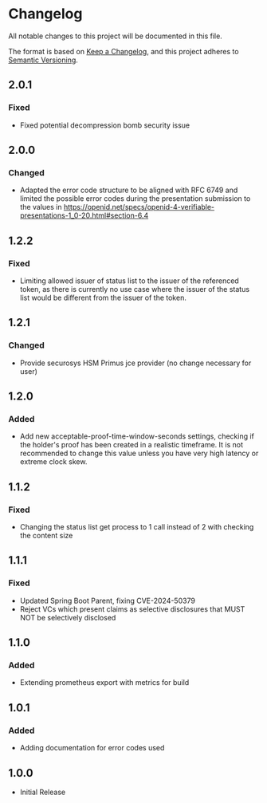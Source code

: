 # Changelog

All notable changes to this project will be documented in this file.

The format is based on [Keep a Changelog](https://keepachangelog.com/en/1.1.0/),
and this project adheres to [Semantic Versioning](https://semver.org/spec/v2.0.0.html).

## 2.0.1

### Fixed

- Fixed potential decompression bomb security issue

## 2.0.0

### Changed

- Adapted the error code structure to be aligned with RFC 6749 and limited the possible error codes during the presentation submission to the values in https://openid.net/specs/openid-4-verifiable-presentations-1_0-20.html#section-6.4

## 1.2.2

### Fixed

- Limiting allowed issuer of status list to the issuer of the referenced token, as there is currently
  no use case where the issuer of the status list would be different from the issuer of the token.

## 1.2.1

### Changed

- Provide securosys HSM Primus jce provider (no change necessary for user)

## 1.2.0

### Added

- Add new acceptable-proof-time-window-seconds settings, checking if the holder's proof has been created in a realistic
  timeframe. It is not recommended to change this value unless you have very high latency or extreme clock skew.

## 1.1.2

### Fixed

- Changing the status list get process to 1 call instead of 2 with checking the content size

## 1.1.1

### Fixed

- Updated Spring Boot Parent, fixing CVE-2024-50379
- Reject VCs which present claims as selective disclosures that MUST NOT be selectively disclosed

## 1.1.0

### Added

- Extending prometheus export with metrics for build

## 1.0.1

### Added

- Adding documentation for error codes used

## 1.0.0

- Initial Release
